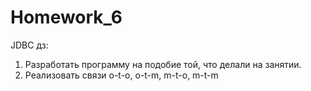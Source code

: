 # Homework_6
JDBC дз:
1. Разработать программу на подобие той, что делали на занятии.
2. Реализовать связи o-t-o, o-t-m, m-t-o, m-t-m
